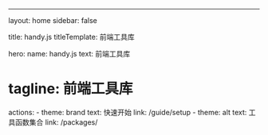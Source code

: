 ---
layout: home
sidebar: false

title: handy.js
titleTemplate: 前端工具库

hero:
  name: handy.js
  text: 前端工具库
#   tagline: 前端工具库
  actions:
    - theme: brand
      text: 快速开始
      link: /guide/setup
    - theme: alt
      text: 工具函数集合
      link: /packages/
